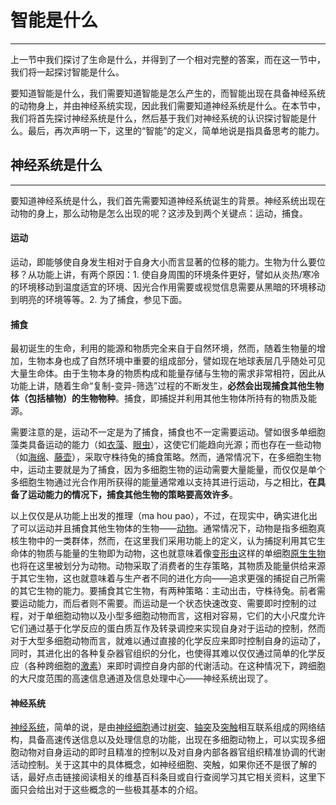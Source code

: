 # 智能是什么

---

上一节中我们探讨了生命是什么，并得到了一个相对完整的答案，而在这一节中，我们将一起探讨智能是什么。

要知道智能是什么，我们需要知道智能是怎么产生的，而智能出现在具备神经系统的动物身上，并由神经系统实现，因此我们需要知道神经系统是什么。在本节中，我们将首先探讨神经系统是什么，然后基于我们对神经系统的认识探讨智能是什么。最后，再次声明一下，这里的“智能”的定义，简单地说是指具备思考的能力。

## 神经系统是什么

---

要知道神经系统是什么，我们首先需要知道神经系统诞生的背景。神经系统出现在动物的身上，那么动物是怎么出现的呢？这涉及到两个关键点：运动，捕食。

#### 运动

运动，即能够使自身发生相对于自身大小而言显著的位移的能力。生物为什么要位移？从功能上讲，有两个原因：1. 使自身周围的环境条件更好，譬如从炎热/寒冷的环境移动到温度适宜的环境、因光合作用需要或视觉信息需要从黑暗的环境移动到明亮的环境等等。2. 为了捕食，参见下面。

#### 捕食

最初诞生的生命，利用的能源和物质完全来自于自然环境，然而，随着生物量的增加，生物本身也成了自然环境中重要的组成部分，譬如现在地球表层几乎随处可见大量生命体。由于生物本身的物质构成和能量存储与生物的需求非常相符，因此从功能上讲，随着生命“复制-变异-筛选”过程的不断发生，**必然会出现捕食其他生物体（包括植物）的生物物种**。捕食，即捕捉并利用其他生物体所持有的物质及能源。

需要注意的是，运动不一定是为了捕食，捕食也不一定需要运动。譬如很多单细胞藻类具备运动的能力（如[衣藻](https://zh.wikipedia.org/wiki/衣藻属)、[眼虫](https://zh.wikipedia.org/wiki/眼虫属)），这使它们能趋向光源；而也存在一些动物（如[海绵](https://zh.wikipedia.org/wiki/%E5%A4%9A%E5%AD%94%E5%8A%A8%E7%89%A9%E9%97%A8)、[藤壶](https://zh.wikipedia.org/wiki/%E8%97%A4%E5%A3%B6%E7%A7%91)），采取守株待兔的捕食策略。然而，通常情况下，在多细胞生物中，运动主要就是为了捕食，因为多细胞生物的运动需要大量能量，而仅仅是单个多细胞生物通过光合作用所获得的能量通常难以支持其进行运动，与之相比，**在具备了运动能力的情况下，捕食其他生物的策略要高效许多**。

以上仅仅是从功能上出发的推理（ma hou pao），不过，在现实中，确实进化出了可以运动并且捕食其他生物体的生物——[动物](https://zh.wikipedia.org/wiki/%E5%8A%A8%E7%89%A9)。通常情况下，动物是指多细胞真核生物中的一类群体，然而，在这里我们采用功能上的定义，认为捕捉利用其它生命体的物质与能量的生物即为动物，这也就意味着像[变形虫](https://zh.wikipedia.org/wiki/%E8%AE%8A%E5%BD%A2%E8%9F%B2)这样的单细胞[原生生物](https://zh.wikipedia.org/wiki/%E5%8E%9F%E7%94%9F%E7%94%9F%E7%89%A9)也将在这里被划分为动物。动物采取了消费者的生存策略，其物质及能量供给来源于其它生物，这也就意味着与生产者不同的进化方向——追求更强的捕捉自己所需的其它生物的能力。要捕食其它生物，有两种策略：主动出击，守株待兔。前者需要运动能力，而后者则不需要。而运动是一个状态快速改变、需要即时控制的过程，对于单细胞动物以及小型多细胞动物而言，这相对容易，它们的大小尺度允许它们通过基于化学反应的蛋白质互作及转录调控来实现自身对于运动的控制，然而对于大型多细胞动物而言，就难以通过直接的化学反应来即时控制自身的运动了，同时，其进化出的各种复杂器官组织的分化，也使得其难以仅仅通过简单的化学反应（各种跨细胞的[激素](https://zh.wikipedia.org/wiki/%E6%BF%80%E7%B4%A0)）来即时调控自身内部的代谢活动。在这种情况下，跨细胞的大尺度范围的高速信息通道及信息处理中心——神经系统出现了。

#### 神经系统

[神经系统](https://zh.wikipedia.org/wiki/%E7%A5%9E%E7%BB%8F%E7%B3%BB%E7%BB%9F)，简单的说，是由[神经细胞](https://zh.wikipedia.org/wiki/%E7%A5%9E%E7%B6%93%E5%85%83)通过[树突](https://zh.wikipedia.org/wiki/%E6%A0%91%E7%AA%81)、[轴突](https://zh.wikipedia.org/wiki/%E8%BD%B4%E7%AA%81)及[突触](https://zh.wikipedia.org/wiki/%E7%AA%81%E8%A7%A6)相互联系组成的网络结构，具备高速传送信息以及处理信息的功能，出现在多细胞动物上，可以实现多细胞动物对自身运动的即时且精准的控制以及对自身内部各器官组织精准协调的代谢活动控制。关于这其中的具体概念，如神经细胞、突触，如果你还不是很了解的话，最好点击链接阅读相关的维基百科条目或自行查阅学习其它相关资料，这里下面只会给出对于这些概念的一些极其基本的介绍。






